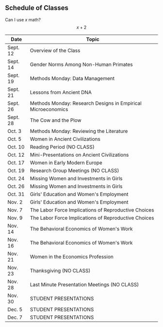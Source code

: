 ## Schedule of Classes

Can I use $x$ math?  
$$ x+2$$


|  Date  |  Topic  |
| ------------ | ------- |
| Sept. 12 | Overview of the Class |
| Sept. 14 | Gender Norms Among Non-Human Primates |
| Sept. 19 | Methods Monday:  Data Management |
| Sept. 21 | Lessons from Ancient DNA |
| Sept. 26 | Methods Monday:  Research Designs in Empirical Microeconomics |
| Sept. 28 | The Cow and the Plow |
| Oct. 3 | Methods Monday:  Reviewing the Literature |
| Oct. 5 | Women in Ancient Civilizations | 
| Oct. 10 | Reading Period (NO CLASS) |
| Oct. 12 | Mini-Presentations on Ancient Civilizations |
| Oct. 17 | Women in Early Modern Europe |
| Oct. 19 | Research Group Meetings (NO CLASS) |
| Oct. 24 | Missing Women and Investments in Girls |
| Oct. 26 | Missing Women and Investments in Girls |
| Oct. 31 | Girls' Education and Women's Employment |
| Nov. 2 | Girls' Education and Women's Employment |
| Nov. 7 | The Labor Force Implications of Reproductive Choices |
| Nov. 9 | The Labor Force Implications of Reproductive Choices |
| Nov. 14 | The Behavioral Economics of Women's Work |
| Nov. 16 | The Behavioral Economics of Women's Work |
| Nov. 21 | Women in the Economics Profession |
| Nov. 23 | Thanksgiving (NO CLASS) |
| Nov. 28 | Last Minute Presentation Meetings (NO CLASS) |
| Nov. 30 | STUDENT PRESENTATIONS |
| Dec. 5 | STUDENT PRESENTATIONS |
| Dec. 7 | STUDENT PRESENTATIONS |
